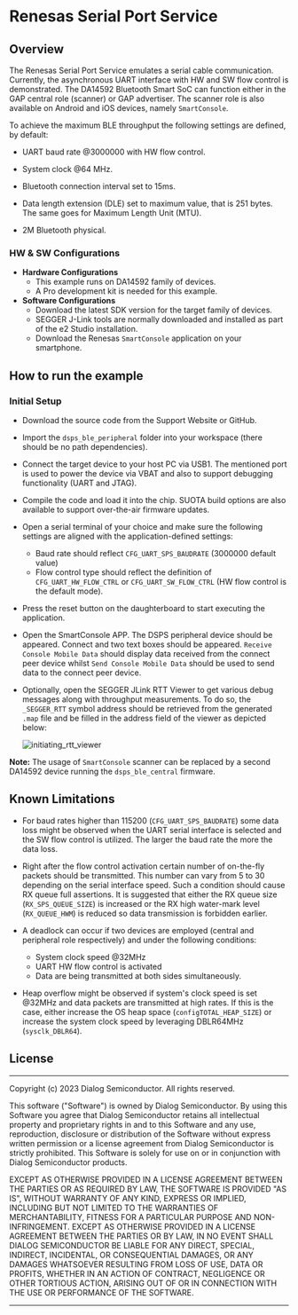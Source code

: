 Renesas Serial Port Service 
==================

## Overview

The Renesas Serial Port Service emulates a serial cable communication. Currently, the asynchronous UART interface with HW and SW flow control is demonstrated. The DA14592 Bluetooth Smart SoC can function either in the GAP central role (scanner) or GAP advertiser. The scanner role is also available on Android and iOS devices, namely `SmartConsole`.  

To achieve the maximum BLE throughput the following settings are defined, by default:

- UART baud rate @3000000 with HW flow control. 
- System clock @64 MHz.
- Bluetooth connection interval set to 15ms.
- Data length extension (DLE) set to maximum value, that is 251 bytes. The same goes for Maximum Length Unit (MTU).

- 2M Bluetooth physical.

### HW & SW Configurations

- **Hardware Configurations**
  - This example runs on DA14592 family of devices.
  - A Pro development kit is needed for this example.
- **Software Configurations**
  - Download the latest SDK version for the target family of devices.
  - SEGGER J-Link tools are normally downloaded and installed as part of the e2 Studio installation.
  - Download the Renesas `SmartConsole` application on your smartphone. 


## How to run the example

### Initial Setup

- Download the source code from the Support Website or GitHub.

- Import the `dsps_ble_peripheral` folder into your workspace (there should be no path dependencies). 

- Connect the target device to your host PC via USB1. The mentioned port is used to power the device via VBAT and also to support debugging functionality (UART and JTAG).

- Compile the code and load it into the chip. SUOTA build options are also available  to support over-the-air firmware updates. 

- Open a serial terminal of your choice and make sure the following settings are aligned with the application-defined settings:

  - Baud rate should reflect `CFG_UART_SPS_BAUDRATE` (3000000 default value) 
  - Flow control type should reflect the definition of `CFG_UART_HW_FLOW_CTRL` or `CFG_UART_SW_FLOW_CTRL` (HW flow control is the default mode). 

- Press the reset button on the daughterboard to start executing the application. 

- Open the SmartConsole APP. The DSPS peripheral device should be appeared. Connect and two text boxes should be appeared. `Receive Console Mobile Data` should display data received from the connect peer device whilst `Send Console Mobile Data` should be used to send data to the connect peer device. 

- Optionally, open the SEGGER JLink RTT Viewer to get various debug messages along with throughput measurements. To do so, the `_SEGGER_RTT` symbol address should be retrieved from the generated `.map` file and be filled in the address field of the viewer as depicted below:  

  

  ![initiating_rtt_viewer](C:\Users\a5128463\Documents\SDK_10.1.2.79\dsps_ble_peripheral\assets\initiating_rtt_viewer.png)



**Note:** The usage of `SmartConsole` scanner can be replaced by a second DA14592 device running the  `dsps_ble_central` firmware. 

## Known Limitations

- For baud rates higher than 115200  (`CFG_UART_SPS_BAUDRATE`) some data loss might be observed when the UART serial interface is selected and the SW flow control is utilized. The larger the baud rate the more the data loss. 
- Right after the flow control activation certain number of on-the-fly packets should be transmitted. This number can vary from 5 to 30 depending on the serial interface speed. Such a condition should cause RX queue full assertions. It is suggested that either the RX queue size (`RX_SPS_QUEUE_SIZE`) is increased or the RX high water-mark level (`RX_QUEUE_HWM`) is reduced so data transmission is forbidden earlier. 
- A deadlock can occur if two devices are employed (central and peripheral role respectively) and under the following conditions:
  - System clock speed @32MHz
  - UART HW flow control is activated
  - Data are being transmitted at both sides simultaneously. 

- Heap overflow might be observed if system's clock speed is set @32MHz and data packets are transmitted at high rates. If this is the case, either increase the OS heap space (`configTOTAL_HEAP_SIZE`) or increase the system clock speed by leveraging DBLR64MHz (`sysclk_DBLR64`).


## License

**************************************************************************************

 Copyright (c) 2023 Dialog Semiconductor. All rights reserved.

 This software ("Software") is owned by Dialog Semiconductor. By using this Software
 you agree that Dialog Semiconductor retains all intellectual property and proprietary
 rights in and to this Software and any use, reproduction, disclosure or distribution
 of the Software without express written permission or a license agreement from Dialog
 Semiconductor is strictly prohibited. This Software is solely for use on or in
 conjunction with Dialog Semiconductor products.

 EXCEPT AS OTHERWISE PROVIDED IN A LICENSE AGREEMENT BETWEEN THE PARTIES OR AS
 REQUIRED BY LAW, THE SOFTWARE IS PROVIDED "AS IS", WITHOUT WARRANTY OF ANY KIND,
 EXPRESS OR IMPLIED, INCLUDING BUT NOT LIMITED TO THE WARRANTIES OF MERCHANTABILITY,
 FITNESS FOR A PARTICULAR PURPOSE AND NON-INFRINGEMENT. EXCEPT AS OTHERWISE PROVIDED
 IN A LICENSE AGREEMENT BETWEEN THE PARTIES OR BY LAW, IN NO EVENT SHALL DIALOG
 SEMICONDUCTOR BE LIABLE FOR ANY DIRECT, SPECIAL, INDIRECT, INCIDENTAL, OR
 CONSEQUENTIAL DAMAGES, OR ANY DAMAGES WHATSOEVER RESULTING FROM LOSS OF USE, DATA OR
 PROFITS, WHETHER IN AN ACTION OF CONTRACT, NEGLIGENCE OR OTHER TORTIOUS ACTION,
 ARISING OUT OF OR IN CONNECTION WITH THE USE OR PERFORMANCE OF THE SOFTWARE.

**************************************************************************************
